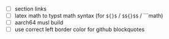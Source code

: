 - [ ] section links
- [ ] latex math to typst math syntax (for `${}$` / `$${}$$` / \`\`\`math)
- [ ] aarch64 musl build
- [ ] use correct left border color for github blockquotes
